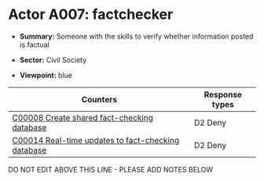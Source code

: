 # Actor A007: factchecker

* **Summary:** Someone with the skills to verify whether information posted is factual

* **Sector:** Civil Society

* **Viewpoint:** blue


| Counters | Response types |
| -------- | -------------- |
| [C00008 Create shared fact-checking database](../counters/C00008.md) | D2 Deny |
| [C00014 Real-time updates to fact-checking database](../counters/C00014.md) | D2 Deny |


DO NOT EDIT ABOVE THIS LINE - PLEASE ADD NOTES BELOW